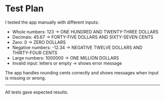 # Test Plan

I tested the app manually with different inputs:

- Whole numbers: 123 → ONE HUNDRED AND TWENTY-THREE DOLLARS
- Decimals: 45.67 → FORTY-FIVE DOLLARS AND SIXTY-SEVEN CENTS
- Zero: 0 → ZERO DOLLARS
- Negative numbers: -12.34 → NEGATIVE TWELVE DOLLARS AND THIRTY-FOUR CENTS
- Large numbers: 1000000 → ONE MILLION DOLLARS
- Invalid input: letters or empty → shows error message

The app handles rounding cents correctly and shows messages when input is missing or wrong.

---

All tests gave expected results.
